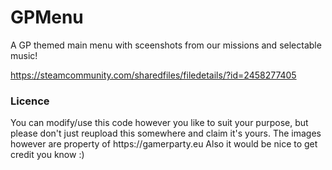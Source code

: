 # GPMenu
A GP themed main menu with sceenshots from our missions and selectable music!

https://steamcommunity.com/sharedfiles/filedetails/?id=2458277405

<h3>Licence</h3>
You can modify/use this code however you like to suit your purpose, but please don't just reupload this somewhere and claim it's yours.
The images however are property of https://gamerparty.eu
Also it would be nice to get credit you know :)
